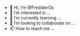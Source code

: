 - 👋 Hi, I’m @FreddierOs
- 👀 I’m interested in ...
- 🌱 I’m currently learning ...
- 💞️ I’m looking to collaborate on ...
- 📫 How to reach me ...

<!---
FreddierOs/FreddierOs is a ✨ special ✨ repository because its `README.md` (this file) appears on your GitHub profile.
You can click the Preview link to take a look at your changes.
--->
